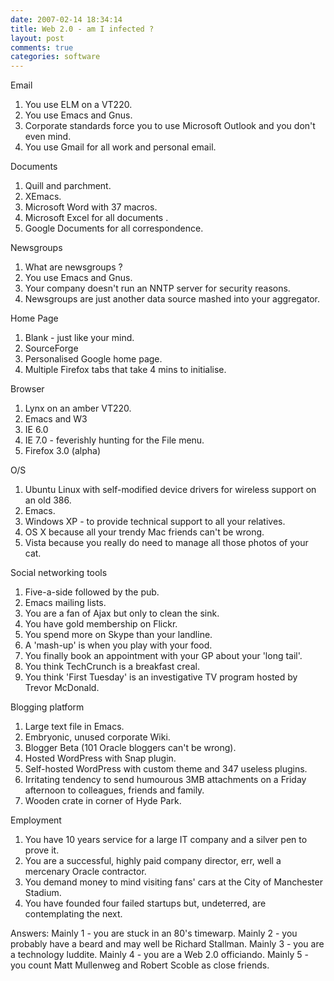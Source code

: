 ```yaml
---
date: 2007-02-14 18:34:14
title: Web 2.0 - am I infected ?
layout: post
comments: true
categories: software
---
```

Email

1. You use ELM on a VT220.
2. You use Emacs and Gnus.
3. Corporate standards force you to use Microsoft Outlook and you don't
   even mind.
4. You use Gmail for all work and personal email.

Documents

1. Quill and parchment.
2. XEmacs.
3. Microsoft Word with 37 macros.
4. Microsoft Excel for all documents .
5. Google Documents for all correspondence.

Newsgroups

1. What are newsgroups ?
2. You use Emacs and Gnus.
3. Your company doesn't run an NNTP server for security reasons.
4. Newsgroups are just another data source mashed into your aggregator.

Home Page

1. Blank - just like your mind.
2. SourceForge
3. Personalised Google home page.
4. Multiple Firefox tabs that take 4 mins to initialise.

Browser

1. Lynx on an amber VT220.
2. Emacs and W3
3. IE 6.0
4. IE 7.0 - feverishly hunting for the File menu.
5. Firefox 3.0 (alpha)

O/S

1. Ubuntu Linux with self-modified device drivers for wireless support
   on an old 386.
2. Emacs.
3. Windows XP - to provide technical support to all your relatives.
4. OS X because all your trendy Mac friends can't be wrong.
5. Vista because you really do need to manage all those photos of your
   cat.

Social networking tools

1. Five-a-side followed by the pub.
2. Emacs mailing lists.
3. You are a fan of Ajax but only to clean the sink.
4. You have gold membership on Flickr.
5. You spend more on Skype than your landline.
6. A 'mash-up' is when you play with your food.
7. You finally book an appointment with your GP about your 'long tail'.
8. You think TechCrunch is a breakfast creal.
9. You think 'First Tuesday' is an investigative TV program hosted by
   Trevor McDonald.

Blogging platform

1. Large text file in Emacs.
2. Embryonic, unused corporate Wiki.
3. Blogger Beta (101 Oracle bloggers can't be wrong).
4. Hosted WordPress with Snap plugin.
5. Self-hosted WordPress with custom theme and 347 useless plugins.
6. Irritating tendency to send humourous 3MB attachments on a Friday
   afternoon to colleagues, friends and family.
7. Wooden crate in corner of Hyde Park.

Employment

1. You have 10 years service for a large IT company and a silver pen to
   prove it.
2. You are a successful, highly paid company director, err, well a
   mercenary Oracle contractor.
3. You demand money to mind visiting fans' cars at the City of
   Manchester Stadium.
4. You have founded four failed startups but, undeterred, are
   contemplating the next.

Answers: Mainly 1 - you are stuck in an 80's timewarp. Mainly 2 - you
probably have a beard and may well be Richard Stallman. Mainly 3 - you
are a technology luddite. Mainly 4 - you are a Web 2.0 officiando.
Mainly 5 - you count Matt Mullenweg and Robert Scoble as close friends.
